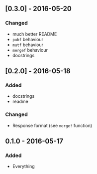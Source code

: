 ## [0.3.0] - 2016-05-20
### Changed
- much better README
- `pubf` behaviour
- `mutf` behaviour
- `mergef` behaviour
- docstrings

## [0.2.0] - 2016-05-18
### Added
- docstrings
- readme

### Changed
- Response format (see `merge!` function)

## 0.1.0 - 2016-05-17
### Added
- Everything